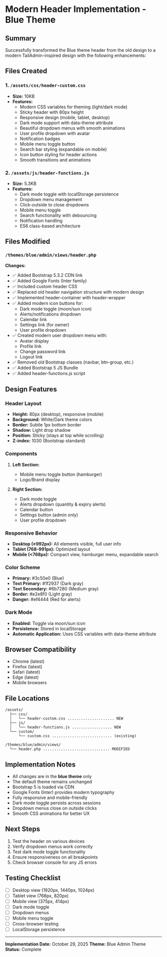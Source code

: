 # Modern Header Implementation - Blue Theme

## Summary

Successfully transformed the Blue theme header from the old design to a modern TailAdmin-inspired design with the following enhancements:

## Files Created

### 1. `/assets/css/header-custom.css`

- **Size:** 10KB
- **Features:**
  - Modern CSS variables for theming (light/dark mode)
  - Sticky header with 80px height
  - Responsive design (mobile, tablet, desktop)
  - Dark mode support with data-theme attribute
  - Beautiful dropdown menus with smooth animations
  - User profile dropdown with avatar
  - Notification badges
  - Mobile menu toggle button
  - Search bar styling (expandable on mobile)
  - Icon button styling for header actions
  - Smooth transitions and animations

### 2. `/assets/js/header-functions.js`

- **Size:** 5.3KB
- **Features:**
  - Dark mode toggle with localStorage persistence
  - Dropdown menu management
  - Click-outside to close dropdowns
  - Mobile menu toggle
  - Search functionality with debouncing
  - Notification handling
  - ES6 class-based architecture

## Files Modified

### `/themes/blue/admin/views/header.php`

**Changes:**

- ✅ Added Bootstrap 5.3.2 CDN link
- ✅ Added Google Fonts (Inter family)
- ✅ Included custom header CSS
- ✅ Replaced old header navigation structure with modern design
- ✅ Implemented header-container with header-wrapper
- ✅ Added modern icon buttons for:
  - Dark mode toggle (moon/sun icon)
  - Alerts/notifications dropdown
  - Calendar link
  - Settings link (for owner)
  - User profile dropdown
- ✅ Created modern user dropdown menu with:
  - Avatar display
  - Profile link
  - Change password link
  - Logout link
- ✅ Removed old Bootstrap classes (navbar, btn-group, etc.)
- ✅ Added Bootstrap 5 JS Bundle
- ✅ Added header-functions.js script

## Design Features

### Header Layout

- **Height:** 80px (desktop), responsive (mobile)
- **Background:** White/Dark theme colors
- **Border:** Subtle 1px bottom border
- **Shadow:** Light drop shadow
- **Position:** Sticky (stays at top while scrolling)
- **Z-index:** 1030 (Bootstrap standard)

### Components

1. **Left Section:**

   - Mobile menu toggle button (hamburger)
   - Logo/Brand display

2. **Right Section:**
   - Dark mode toggle
   - Alerts dropdown (quantity & expiry alerts)
   - Calendar button
   - Settings button (admin only)
   - User profile dropdown

### Responsive Behavior

- **Desktop (≥992px):** All elements visible, full user info
- **Tablet (768-991px):** Optimized layout
- **Mobile (<768px):** Compact view, hamburger menu, expandable search

### Color Scheme

- **Primary:** #3c50e0 (Blue)
- **Text Primary:** #1f2937 (Dark gray)
- **Text Secondary:** #6b7280 (Medium gray)
- **Border:** #e2e8f0 (Light gray)
- **Danger:** #ef4444 (Red for alerts)

### Dark Mode

- **Enabled:** Toggle via moon/sun icon
- **Persistence:** Stored in localStorage
- **Automatic Application:** Uses CSS variables with data-theme attribute

## Browser Compatibility

- Chrome (latest)
- Firefox (latest)
- Safari (latest)
- Edge (latest)
- Mobile browsers

## File Locations

```
/assets/
  ├── css/
  │   └── header-custom.css ..................... NEW
  ├── js/
  │   └── header-functions.js .................. NEW
  └── custom/
      └── custom.css ........................... (existing)

/themes/blue/admin/views/
  └── header.php .............................. MODIFIED
```

## Implementation Notes

- All changes are in the **blue theme** only
- The default theme remains unchanged
- Bootstrap 5 is loaded via CDN
- Google Fonts (Inter) provides modern typography
- Fully responsive and mobile-friendly
- Dark mode toggle persists across sessions
- Dropdown menus close on outside clicks
- Smooth CSS animations for better UX

## Next Steps

1. Test the header on various devices
2. Verify dropdown menus work correctly
3. Test dark mode toggle functionality
4. Ensure responsiveness on all breakpoints
5. Check browser console for any JS errors

## Testing Checklist

- [ ] Desktop view (1920px, 1440px, 1024px)
- [ ] Tablet view (768px, 820px)
- [ ] Mobile view (375px, 414px)
- [ ] Dark mode toggle
- [ ] Dropdown menus
- [ ] Mobile menu toggle
- [ ] Cross-browser testing
- [ ] LocalStorage persistence

---

**Implementation Date:** October 29, 2025
**Theme:** Blue Admin Theme
**Status:** Complete
